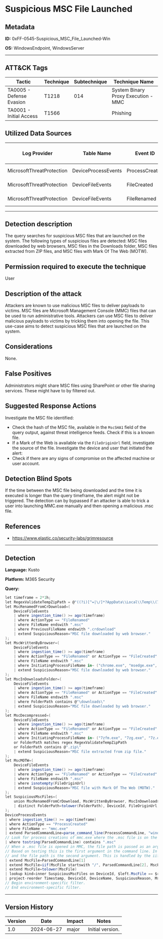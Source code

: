 # Suspicious MSC File Launched

## Metadata
**ID:** 0xFF-0545-Suspicious_MSC_File_Launched-Win

**OS:** WindowsEndpoint, WindowsServer

---

## ATT&CK Tags

| Tactic | Technique | Subtechnique | Technique Name |
|---|---|---| --- |
| TA0005 - Defense Evasion | T1218 | 014 | System Binary Proxy Execution - MMC|
| TA0001 - Initial Access | T1566 |  | Phishing|

## Utilized Data Sources

| Log Provider | Table Name | Event ID | Event Name | ATT&CK Data Source | ATT&CK Data Component|
|---------|---------|---------|----------|---------|---------|
|MicrosoftThreatProtection|DeviceProcessEvents|ProcessCreated||Process|Process Creation|
|MicrosoftThreatProtection|DeviceFileEvents|FileCreated||File|File Creation|
|MicrosoftThreatProtection|DeviceFileEvents|FileRenamed||File|File Creation|
---

## Detection description
The query searches for suspicious MSC files that are launched on the system. The following types of suspicious files are detected: MSC files downloaded by web browsers, MSC files in the Downloads folder, MSC files extracted from ZIP files, and MSC files with Mark Of The Web (MOTW).



## Permission required to execute the technique
User


## Description of the attack
Attackers are known to use malicious MSC files to deliver payloads to victims. MSC files are Microsoft Management Console (MMC) files that can be used to run administrative tools. Attackers can use MSC files to deliver malicious payloads to victims by tricking them into opening the file. This use-case aims to detect suspicious MSC files that are launched on the system.


## Considerations
None.


## False Positives
Administrators might share MSC files using SharePoint or other file sharing services. These might have to by filtered out.


## Suggested Response Actions
Investigate the MSC file identified:
* Check the hash of the MSC file, available in the `MscSHA1` field of the query output, against threat intelligence feeds. Check if this is a known file.
* If a Mark of the Web is available via the `FileOriginUrl` field, investigate the source of the file.
Investigate the device and user that initiated the alert:
* Check if there are any signs of compromise on the affected machine or user account.


## Detection Blind Spots
If the time between the MSC file being downloaded and the time it is executed is longer than the query timeframe, the alert might not be triggered.
The detection can by bypassed if an attacker is able to trick a user into launching MMC.exe manually and then opening a malicious .msc file.


## References
* https://www.elastic.co/security-labs/grimresource

---
## Detection

**Language:** Kusto

**Platform:** M365 Security

**Query:**
```C#
let timeframe = 2*1h;
let RegexValidateTempZipPath = @"((?i)[^=|\/]*?AppData\\Local\\Temp\\(7z.........\\|wz....\\|Temp\d{1,3}_\w+)\b[^( ;)|]*)";
let MscRenamedFromCrDownload=(
    DeviceFileEvents
    | where ingestion_time() >= ago(timeframe)
    | where ActionType == "FileRenamed"
    | where FileName endswith ".msc"
    | where PreviousFileName endswith ".crdownload"
    | extend SuspiciousReason="MSC file downloaded by web browser."
);
let MscWrittenByBrowser=(
    DeviceFileEvents
    | where ingestion_time() >= ago(timeframe)
    | where ActionType == "FileRenamed" or ActionType == "FileCreated"
    | where FileName endswith ".msc"
    | where InitiatingProcessFileName in~ ("chrome.exe", "msedge.exe", "brave.exe", "opera.exe", "vivaldi.exe", "iexplore.exe", "msedgewebview2.exe", "firefox.exe")
    | extend SuspiciousReason="MSC file downloaded by web browser."
);
let MscInDownloadsFolder=(
    DeviceFileEvents
    | where ingestion_time() >= ago(timeframe)
    | where ActionType == "FileRenamed" or ActionType == "FileCreated"
    | where FileName endswith ".msc"
    | where FolderPath contains @"\downloads\"
    | extend SuspiciousReason="MSC file downloaded by web browser."
);
let MscDecompressed=(
    DeviceFileEvents
    | where ingestion_time() >= ago(timeframe)
    | where ActionType == "FileRenamed" or ActionType == "FileCreated"
    | where FileName endswith ".msc"
    | where InitiatingProcessFileName in~ ("7zfm.exe", "7zg.exe", "7z.exe", "winzip64.exe", "winrar.exe", "winzip.exe")
    or FolderPath matches regex RegexValidateTempZipPath
    or FolderPath contains @".zip\"
    | extend SuspiciousReason="MSC file extracted from zip file."
);
let MscMOTW=(
    DeviceFileEvents
    | where ingestion_time() >= ago(timeframe)
    | where ActionType == "FileRenamed" or ActionType == "FileCreated"
    | where FileName endswith ".msc"
    | where isnotempty(FileOriginUrl)
    | extend SuspiciousReason="MSC file with Mark Of The Web (MOTW)."
);
let SuspiciousMscFiles=(
    union MscRenamedFromCrDownload, MscWrittenByBrowser, MscInDownloadsFolder, MscDecompressed, MscMOTW
    | distinct FolderPath=tolower(FolderPath), DeviceId, FileOriginUrl, MscSHA1=SHA1, SuspiciousReason, MscCreatedBy=InitiatingProcessFolderPath, MscCreatedByCommandLine=InitiatingProcessCommandLine
);
DeviceProcessEvents
| where ingestion_time() >= ago(timeframe)
| where ActionType == "ProcessCreated"
| where FileName =~ "mmc.exe"
| extend ParsedCommandLine=parse_command_line(ProcessCommandLine, "windows")
// Look for process creations of mmc.exe where the .msc file is on the command-line, indicating that the user clicked on the .msc file.
| where tostring(ParsedCommandLine) contains ".msc"
// When a .msc file is opened in MMC, the file path is passed as an argument to MMC.
// Based on testing this is the first argument in the command line. In some cases a command-line switch /32 is passed as the first argument
// and the file path is the second argument. This is handled by the iif statement below.
| extend MscFile=ParsedCommandLine[1]
| extend MscFile=iif(MscFile startswith "/", ParsedCommandLine[2], MscFile)
| extend MscFile=tolower(MscFile)
| lookup kind=inner SuspiciousMscFiles on DeviceId, $left.MscFile == $right.FolderPath
| project-reorder Timestamp, DeviceId, DeviceName, SuspiciousReason, MscFile,  MscCreatedBy, MscCreatedByCommandLine, MscSHA1
// Begin environment-specific filter.
// End environment-specific filter.
```

---

## Version History
| Version | Date | Impact | Notes |
|---------|------|--------|------|
| 1.0  | 2024-06-27| major | Initial version. |